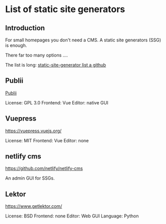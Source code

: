 # List of static site generators

## Introduction

For small homepages you don't need a CMS. A static site generators (SSG) is enough.

There far too many options ....

The list is long: [static-site-generator list a github](https://github.com/topics/static-site-generator)

## Publii

[Publii](https://getpublii.com/)

License: GPL 3.0
Frontend: Vue
Editor: native GUI

## Vuepress

https://vuepress.vuejs.org/

License: MIT
Frontend: Vue
Editor: none

## netlify cms

https://github.com/netlify/netlify-cms

An admin GUI for SSGs.

## Lektor

https://www.getlektor.com/

License: BSD
Frontend: none
Editor: Web GUI
Language: Python
